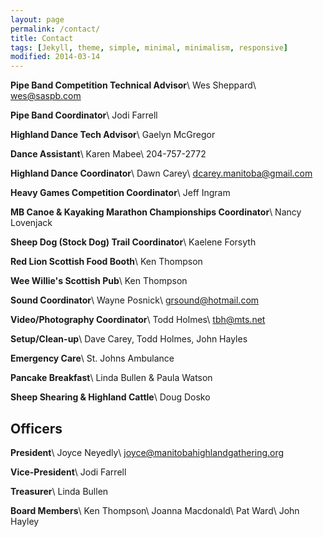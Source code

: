 ```yaml
---
layout: page
permalink: /contact/
title: Contact
tags: [Jekyll, theme, simple, minimal, minimalism, responsive]
modified: 2014-03-14
---
```


<div class="pagination" markdown="1">

**Pipe Band Competition Technical Advisor**\\
Wes Sheppard\\
<wes@saspb.com>

**Pipe Band Coordinator**\\
Jodi Farrell

**Highland Dance Tech Advisor**\\
Gaelyn McGregor

**Dance Assistant**\\
Karen Mabee\\
204-757-2772

**Highland Dance Coordinator**\\
Dawn Carey\\
<dcarey.manitoba@gmail.com>

**Heavy Games Competition Coordinator**\\
Jeff Ingram

**MB Canoe & Kayaking Marathon Championships Coordinator**\\
Nancy Lovenjack

**Sheep Dog (Stock Dog) Trail Coordinator**\\
Kaelene Forsyth

**Red Lion Scottish Food Booth**\\
Ken Thompson

**Wee Willie's Scottish Pub**\\
Ken Thompson

**Sound Coordinator**\\
Wayne Posnick\\
<grsound@hotmail.com>

**Video/Photography Coordinator**\\
Todd Holmes\\
<tbh@mts.net>

**Setup/Clean-up**\\
Dave Carey, Todd Holmes, John Hayles

**Emergency Care**\\
St. Johns Ambulance

**Pancake Breakfast**\\
Linda Bullen &amp; Paula Watson

**Sheep Shearing &amp; Highland Cattle**\\
Doug Dosko

## Officers ##
**President**\\
Joyce Neyedly\\
<joyce@manitobahighlandgathering.org>

**Vice-President**\\
Jodi Farrell

**Treasurer**\\
Linda Bullen

**Board Members**\\
Ken Thompson\\
Joanna Macdonald\\
Pat Ward\\
John Hayley

</div>
